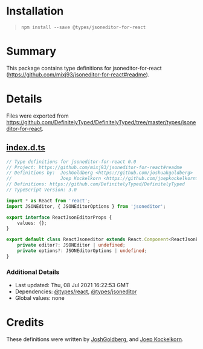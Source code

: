 # Installation
> `npm install --save @types/jsoneditor-for-react`

# Summary
This package contains type definitions for jsoneditor-for-react (https://github.com/mixj93/jsoneditor-for-react#readme).

# Details
Files were exported from https://github.com/DefinitelyTyped/DefinitelyTyped/tree/master/types/jsoneditor-for-react.
## [index.d.ts](https://github.com/DefinitelyTyped/DefinitelyTyped/tree/master/types/jsoneditor-for-react/index.d.ts)
````ts
// Type definitions for jsoneditor-for-react 0.0
// Project: https://github.com/mixj93/jsoneditor-for-react#readme
// Definitions by:  JoshGoldberg <https://github.com/joshuakgoldberg>
//                  Joep Kockelkorn <https://github.com/joepkockelkorn>
// Definitions: https://github.com/DefinitelyTyped/DefinitelyTyped
// TypeScript Version: 3.0

import * as React from 'react';
import JSONEditor, { JSONEditorOptions } from 'jsoneditor';

export interface ReactJsonEditorProps {
    values: {};
}

export default class ReactJsoneditor extends React.Component<ReactJsonEditorProps> {
    private editor?: JSONEditor | undefined;
    private options?: JSONEditorOptions | undefined;
}

````

### Additional Details
 * Last updated: Thu, 08 Jul 2021 16:22:53 GMT
 * Dependencies: [@types/react](https://npmjs.com/package/@types/react), [@types/jsoneditor](https://npmjs.com/package/@types/jsoneditor)
 * Global values: none

# Credits
These definitions were written by [ JoshGoldberg](https://github.com/joshuakgoldberg), and [Joep Kockelkorn](https://github.com/joepkockelkorn).
